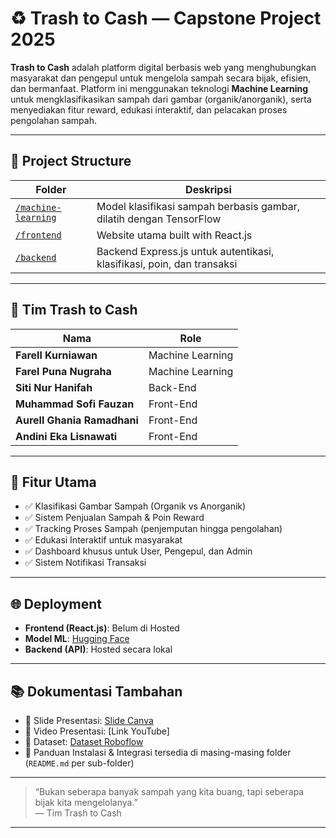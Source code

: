 # ♻️ Trash to Cash — Capstone Project 2025

**Trash to Cash** adalah platform digital berbasis web yang menghubungkan masyarakat dan pengepul untuk mengelola sampah secara bijak, efisien, dan bermanfaat. Platform ini menggunakan teknologi **Machine Learning** untuk mengklasifikasikan sampah dari gambar (organik/anorganik), serta menyediakan fitur reward, edukasi interaktif, dan pelacakan proses pengolahan sampah.

---

## 📁 Project Structure

| Folder | Deskripsi |
|--------|----------|
| [`/machine-learning`](./machine-learning) | Model klasifikasi sampah berbasis gambar, dilatih dengan TensorFlow |
| [`/frontend`](./frontend) | Website utama built with React.js |
| [`/backend`](./backend) | Backend Express.js untuk autentikasi, klasifikasi, poin, dan transaksi |

---

## 👥 Tim Trash to Cash

| Nama | Role |
|------|------|
| **Farell Kurniawan** | Machine Learning |
| **Farel Puna Nugraha** | Machine Learning |
| **Siti Nur Hanifah** | Back-End |
| **Muhammad Sofi Fauzan** | Front-End |
| **Aurell Ghania Ramadhani** | Front-End |
| **Andini Eka Lisnawati** | Front-End |

---

## 🚀 Fitur Utama

- ✅ Klasifikasi Gambar Sampah (Organik vs Anorganik)
- ✅ Sistem Penjualan Sampah & Poin Reward
- ✅ Tracking Proses Sampah (penjemputan hingga pengolahan)
- ✅ Edukasi Interaktif untuk masyarakat
- ✅ Dashboard khusus untuk User, Pengepul, dan Admin
- ✅ Sistem Notifikasi Transaksi

---

## 🌐 Deployment

- **Frontend (React.js)**: Belum di Hosted
- **Model ML**: [Hugging Face](https://puunnnpun-ml-crashtocash.hf.space/)
- **Backend (API)**: Hosted secara lokal

---

## 📚 Dokumentasi Tambahan

- 📄 Slide Presentasi: [Slide Canva](https://www.canva.com/design/DAGkV4OB1RQ/vvU7Hs3WzygiE-mVbK_hnQ/edit?utm_content=DAGkV4OB1RQ&utm_campaign=designshare&utm_medium=link2&utm_source=sharebutton)
- 🎥 Video Presentasi: [Link YouTube]
- 📖 Dataset: [Dataset Roboflow](https://universe.roboflow.com/skripsi-aji/klasifikasi-sampah-organik-dan-anorganik )
- 📘 Panduan Instalasi & Integrasi tersedia di masing-masing folder (`README.md` per sub-folder)

---

> “Bukan seberapa banyak sampah yang kita buang, tapi seberapa bijak kita mengelolanya.”  
> — Tim Trash to Cash

---

